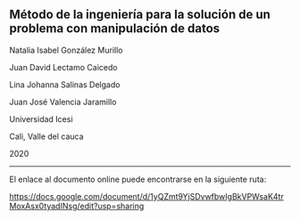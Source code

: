 ## Método de la ingeniería para la solución de un problema con manipulación de datos

Natalia Isabel González Murillo

Juan David Lectamo Caicedo

Lina Johanna Salinas Delgado

Juan José Valencia Jaramillo

Universidad Icesi

Cali, Valle del cauca

2020

_______________________________________________________________________________________________________________________________________________________________________________________________________________________________________________________________________________________________________________

El enlace al documento online puede encontrarse en la siguiente ruta:

https://docs.google.com/document/d/1yQZmt9YjSDvwfbwIgBkVPWsaK4trMoxAsx0tyadINsg/edit?usp=sharing

